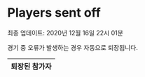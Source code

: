# Players sent off
최종 업데이트: 2020년 12월 16일 22시 01분


경기 중 오류가 발생하는 경우 자동으로 퇴장됩니다.


| 퇴장된 참가자 |
|:---:|